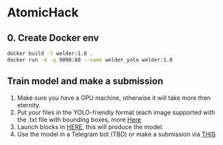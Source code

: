 # AtomicHack

## 0. Create Docker env

``` bash
docker build -t welder:1.0 .
docker run -d -p 9090:80 --name welder_yolo welder:1.0 
```


## Train model and make a submission
1. Make sure you have a GPU machine, otherwise it will take more then eternity.
2. Put your files in the YOLO-friendly format (each image supported with the .txt file with bounding boxes, more [Here](https://blog.roboflow.com/how-to-train-yolov8-on-a-custom-dataset/)
3. Launch blocks in [HERE](train_model_simple.ipynb), this will produce the model.
4. Use the model in a Telegram bot (TBD) or make a submission via [THIS](make_submission.ipynb)

